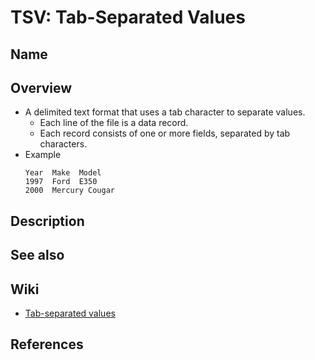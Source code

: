 # TSV: Tab-Separated Values

## Name

## Overview
- A delimited text format that uses a tab character to separate values.
   - Each line of the file is a data record.
   - Each record consists of one or more fields, separated by tab characters.
- Example
  ```tsv
  Year  Make  Model
  1997  Ford  E350
  2000  Mercury Cougar
  ```

## Description

## See also

## Wiki
- [Tab-separated values](https://en.wikipedia.org/wiki/Tab-separated_values)

## References

